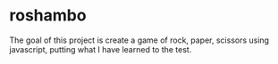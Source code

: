 # roshambo

The goal of this project is create a game of rock, paper, scissors 
    using javascript, putting what I have learned to the test.